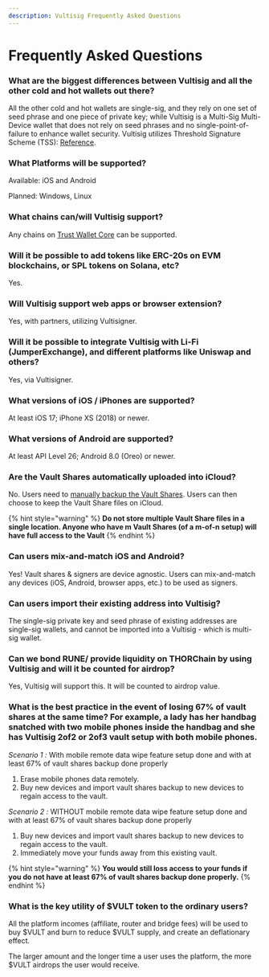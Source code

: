 ```yaml
---
description: Vultisig Frequently Asked Questions
---
```


# Frequently Asked Questions

### What are the biggest differences between Vultisig and all the other cold and hot wallets out there?

All the other cold and hot wallets are single-sig, and they rely on one set of seed phrase and one piece of private key; while Vultisig is a Multi-Sig Multi-Device wallet that does not rely on seed phrases and no single-point-of-failure to enhance wallet security. Vultisig utilizes Threshold Signature Scheme (TSS): [Reference](https://medium.com/zengo/threshold-signatures-private-key-the-next-generation-f27b30793b).

### What Platforms will be supported?

Available: iOS and Android

Planned: Windows, Linux

### What chains can/will Vultisig support?

Any chains on [Trust Wallet Core](https://github.com/trustwallet/wallet-core/tree/master/src) can be supported.

### Will it be possible to add tokens like ERC-20s on EVM blockchains, or SPL tokens on Solana, etc?

Yes.

### Will Vultisig support web apps or browser extension?

Yes, with partners, utilizing Vultisigner.

### Will it be possible to integrate Vultisig with Li-Fi (JumperExchange), and different platforms like Uniswap and others?

Yes, via Vultisigner.

### What versions of iOS / iPhones are supported?

At least iOS 17; iPhone XS (2018) or newer.

### What versions of Android are supported?

At least API Level 26; Android 8.0 (Oreo) or newer.

### Are the Vault Shares automatically uploaded into iCloud?

No. Users need to [manually backup the Vault Shares](https://docs.vultisig.com/user-actions/managing-your-vault). Users can then choose to keep the Vault Share files on iCloud.

{% hint style="warning" %}
**Do not store multiple Vault Share files in a single location. Anyone who have m Vault Shares (of a m-of-n setup) will have full access to the Vault**
{% endhint %}

### Can users mix-and-match iOS and Android?

Yes! Vault shares & signers are device agnostic. Users can mix-and-match any devices (iOS, Android, browser apps, etc.) to be used as signers.

### Can users import their existing address into Vultisig?

The single-sig private key and seed phrase of existing addresses are single-sig wallets, and cannot be imported into a Vultisig - which is multi-sig wallet.

### Can we bond RUNE/ provide liquidity on THORChain by using Vultisig and will it be counted for airdrop?

Yes, Vultisig will support this. It will be counted to airdrop value.

### What is the best practice in the event of losing 67% of vault shares at the same time? For example, a lady has her handbag snatched with two mobile phones inside the handbag and she has Vultisig 2of2 or 2of3 vault setup with both mobile phones.

_Scenario 1 :_ With mobile remote data wipe feature setup done and with at least 67% of vault shares backup done properly

1. Erase mobile phones data remotely.
2. Buy new devices and import vault shares backup to new devices to regain access to the vault.

_Scenario 2 :_ WITHOUT mobile remote data wipe feature setup done and with at least 67% of vault shares backup done properly

1. Buy new devices and import vault shares backup to new devices to regain access to the vault.
2. Immediately move your funds away from this existing vault.

{% hint style="warning" %}
**You would still loss access to your funds if you do not have at least 67% of vault shares backup done properly.**
{% endhint %}

### What is the key utility of $VULT token to the ordinary users?

All the platform incomes (affiliate, router and bridge fees) will be used to buy $VULT and burn to reduce $VULT supply, and create an deflationary effect.

The larger amount and the longer time a user uses the platform, the more $VULT airdrops the user would receive.
